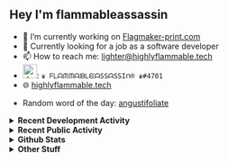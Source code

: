 ## Hey I'm flammableassassin

- 🔭 I’m currently working on [Flagmaker-print.com](https://flagmaker-print.com)
- 🌱  Currently looking for a job as a software developer
- 📫 How to reach me: [lighter@highlyflammable.tech](mailto:lighter@highlyflammable.tech?subject=Hello)
- <img src="https://discord.com/assets/2c21aeda16de354ba5334551a883b481.png" alt="drawing" width="25"/>: `♛ ᖴᒪᗩᙏᙏᗩᙖᒪᙓᗩSSᗩSSIᑎ® ♛#4701`
- 🌐 [highlyflammable.tech](https://highlyflammable.tech)

<!--START_SECTION:randomWord-->
- Random word of the day: [angustifoliate](https://www.wordnik.com/words/angustifoliate)
<!--END_SECTION:randomWord-->

<details>
  <summary><b>Recent Development Activity</b></summary>
  Doesn't record in dev containers
    <br> 
  
  <!--START_SECTION:waka-->

```text
JavaScript   7 hrs 52 mins   █████████████████████▓░░░   87.23 %
TOML         59 mins         ██▓░░░░░░░░░░░░░░░░░░░░░░   10.94 %
JSON         7 mins          ▒░░░░░░░░░░░░░░░░░░░░░░░░   01.39 %
Other        1 min           ░░░░░░░░░░░░░░░░░░░░░░░░░   00.28 %
```

<!--END_SECTION:waka-->

</details>

<details>
  <summary><b>Recent Public Activity</b></summary>
    <br>

  <!--START_SECTION:activity-->
1. ❗️ Closed issue [#7](https://github.com/flamableassassin/status/issues/7) in [flamableassassin/status](https://github.com/flamableassassin/status)
2. 🗣 Commented on [#7](https://github.com/flamableassassin/status/issues/7) in [flamableassassin/status](https://github.com/flamableassassin/status)
3. ❗️ Opened issue [#7](https://github.com/flamableassassin/status/issues/7) in [flamableassassin/status](https://github.com/flamableassassin/status)
4. ❗️ Closed issue [#6](https://github.com/flamableassassin/status/issues/6) in [flamableassassin/status](https://github.com/flamableassassin/status)
5. 🗣 Commented on [#6](https://github.com/flamableassassin/status/issues/6) in [flamableassassin/status](https://github.com/flamableassassin/status)
  <!--END_SECTION:activity-->

</details>

<details>
  <summary><b>Github Stats</b></summary>
    <br>
    <p align="center">
      <img width="48%" src="https://github-readme-stats.vercel.app/api?username=flamableassassin&count_private=true&show_icons=true&theme=radical"/>
      <img width="48%" src="https://github-readme-streak-stats.herokuapp.com?user=flamableassassin&theme=neon-dark"/>
    </p>
  
</details>

<details>
  <summary><b>Other Stuff</b></summary>
  <br>
<a href="https://www.abuseipdb.com/user/67633" title="AbuseIPDB" alt="AbuseIPDB Contributor Badge">
	<img src="https://www.abuseipdb.com/contributor/67633.svg" style="width: 180px;">
</a>
  
</details>
